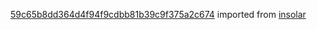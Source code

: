[59c65b8dd364d4f94f9cdbb81b39c9f375a2c674](https://github.com/insolar/insolar/commit/59c65b8dd364d4f94f9cdbb81b39c9f375a2c674) imported from [insolar](https://github.com/insolar/insolar)

